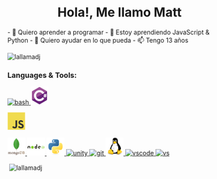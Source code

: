 <h1 align="center">Hola!, Me llamo Matt</h1>
<!---
<h3 align="center">Me gusta aprender cosas nuevas!</h3>
- 👋 Hi!, Me llamo Matteo.
-->
- 👀 Quiero aprender a programar
- 🌱 Estoy aprendiendo JavaScript & Python
- 💞️ Quiero ayudar en lo que pueda
- 📫 Tengo 13 años

<p align="left"> <img src="https://komarev.com/ghpvc/?username=lallamadj&label=Profile%20views&color=0e75b6&style=flat" alt="lallamadj" /> </p>

### Languages & Tools:
<p align="left"> <a href="https://www.gnu.org/software/bash/" target="_blank" rel="noreferrer"> <img src="https://www.vectorlogo.zone/logos/gnu_bash/gnu_bash-icon.svg" alt="bash" width="40" height="40"/> </a>
 <a href="https://www.w3schools.com/cs/" target="_blank" rel="noreferrer"> <img src="https://raw.githubusercontent.com/devicons/devicon/master/icons/csharp/csharp-original.svg" alt="csharp" width="40" height="40"/> </a> 
 
 <a href="https://developer.mozilla.org/en-US/docs/Web/JavaScript" target="_blank" rel="noreferrer"> <img src="https://raw.githubusercontent.com/devicons/devicon/master/icons/javascript/javascript-original.svg" alt="javascript" width="40" height="40"/> </a> 
 
 <a href="https://www.mongodb.com/" target="_blank" rel="noreferrer"> <img src="https://raw.githubusercontent.com/devicons/devicon/master/icons/mongodb/mongodb-original-wordmark.svg" alt="mongodb" width="40" height="40"/> </a> 
 <a href="https://nodejs.org" target="_blank" rel="noreferrer"> <img src="https://raw.githubusercontent.com/devicons/devicon/master/icons/nodejs/nodejs-original-wordmark.svg" alt="nodejs" width="40" height="40"/> </a> 
 <a href="https://www.python.org" target="_blank" rel="noreferrer"> <img src="https://raw.githubusercontent.com/devicons/devicon/master/icons/python/python-original.svg" alt="python" width="40" height="40"/> </a> 
 <a href="https://unity.com/" target="_blank" rel="noreferrer"> <img src="https://www.vectorlogo.zone/logos/unity3d/unity3d-icon.svg" alt="unity" width="40" height="40"/> </a> 
 <a href="https://git-scm.com/" target="_blank" rel="noreferrer"> <img src="https://www.vectorlogo.zone/logos/git-scm/git-scm-icon.svg" alt="git" width="40" height="40"/> </a> 
 <a href="https://www.linux.org/" target="_blank" rel="noreferrer"> <img src="https://raw.githubusercontent.com/devicons/devicon/master/icons/linux/linux-original.svg" alt="linux" width="40" height="40"/> </a> 
 <a href="https://code.visualstudio.com/" target="_blank" rel="noreferrer">
 <img src="https://i.imgur.com/LwSdAlE.png" alt="vscode" with="40"/> </a>
 <a href="https://visualstudio.microsoft.com/" target="_blank" rel="noreferrer">
 <img src="https://imgs.search.brave.com/Pu6eKp4Crm9yHPpVb05S68cYPF9nNtp1LXJT9lWtbJA/rs:fit:200:200:1/g:ce/aHR0cHM6Ly92aXN1/YWxzdHVkaW8ubWlj/cm9zb2Z0LmNvbS93/cC1jb250ZW50L3Vw/bG9hZHMvMjAxOS8w/Mi9WU1dpbkljb25f/MTAweC5wbmc" alt="vs" with="40"/> </a>
 </p>

 <p>&nbsp;<img align="center" src="https://github-readme-stats.vercel.app/api?username=lallamadj&show_icons=true&locale=en" alt="lallamadj" /></p>